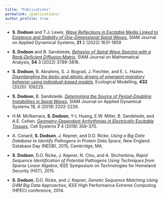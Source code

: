 ```yaml
---
title: "Publications"
permalink: /publications/
author_profile: true
---
```


- __S. Dodson__ and T.J. Lewis, [*Wave Reflections in Excitable Media Linked to Existence and Stability of One-Dimensional Spiral Waves*](https://doi.org/10.1137/21M1425025), SIAM Journal on Applied Dynamical Systems, __21__ 2 (2022) 1631-1659

- __S. Dodson__ and B. Sandstede, [*Behavior of Spiral Wave Spectra with a Rank-Deficient Diffusion Matrix*](https://doi.org/10.1137/21M1455917), SIAM Journal on Mathematical Analysis, __54__ 3 (2022) 3789-3816.

- __S. Dodson__, B. Abrahms, S. J. Bograd, J. Fiechter, and E. L. Hazen. [*Disentangling the biotic and abiotic drivers of emergent migratory behavior using individual-based models*](https://www.sciencedirect.com/science/article/pii/S0304380020302957), Ecological Modelling, __432__ (2020): 109225.

- __S. Dodson__, B. Sandstede. [*Determining the Source of Period-Doubling Instabilities in Spiral Waves*](https://epubs.siam.org/doi/10.1137/19M1264813), SIAM Journal on Applied Dynamical Systems 18, 4 (2019) 2202-2226.

-  H.M. McNamara, __S. Dodson__, Y-L Huang, E.W. Miller, B. Sandstede, and A.E. Cohen. [*Geometry-Dependent Arrhythmias in Electrically Excitable Tissues*](doi.org/10.1016/j.cels.2018.08.013), Cell Systems __7__ 4 (2018) 359-370.

- A. Conard, __S. Dodson__, J. Kepner, and D.O. Ricke, *Using a Big Data Database to Identify Pathogens in Protein Data Space*, New England Database Day (NEDB), 2015, Cambridge, MA.

- __S. Dodson__, D.O. Ricke, J. Kepner, N. Chiu, and A. Shcherbina, *Rapid Sequence Identification of Potential Pathogens Using Techniques from Sparse Linear Algebra*, IEEE Symposium on Technologies for Homeland Security (HST), 2015.

- __S. Dodson__, D.O. Ricke, and J. Kepner, *Genetic Sequence Matching Using D4M Big Data Approaches*, IEEE High Performance Extreme Computing (HPEC) conference, 2014.

